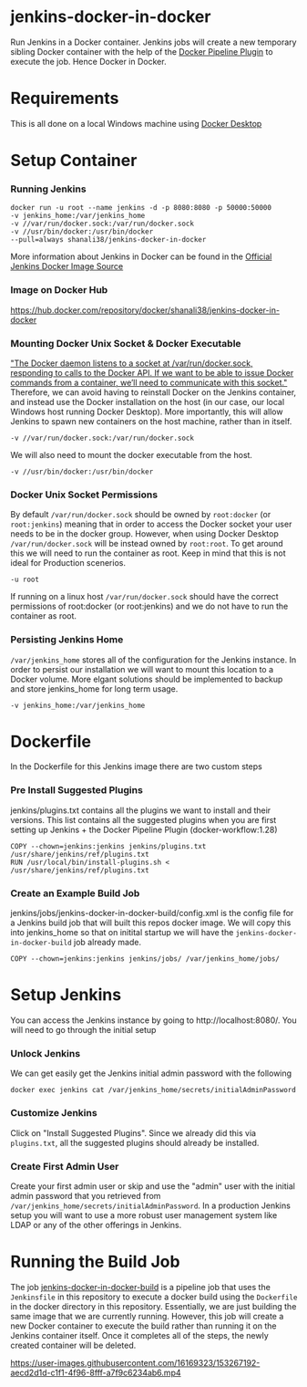 # jenkins-docker-in-docker

Run Jenkins in a Docker container. Jenkins jobs will create a new temporary sibling Docker container with the help of the [Docker Pipeline Plugin](https://github.com/jenkinsci/docker-workflow-plugin) to execute the job. Hence Docker in Docker.

# Requirements

This is all done on a local Windows machine using [Docker Desktop](https://www.docker.com/products/docker-desktop)

# Setup Container

### Running Jenkins
```
docker run -u root --name jenkins -d -p 8080:8080 -p 50000:50000
-v jenkins_home:/var/jenkins_home 
-v //var/run/docker.sock:/var/run/docker.sock 
-v //usr/bin/docker:/usr/bin/docker  
--pull=always shanali38/jenkins-docker-in-docker
```

More information about Jenkins in Docker can be found in the [Official Jenkins Docker Image Source](
https://github.com/jenkinsci/docker/blob/master/README.md)

### Image on Docker Hub

https://hub.docker.com/repository/docker/shanali38/jenkins-docker-in-docker

### Mounting Docker Unix Socket & Docker Executable

["The Docker daemon listens to a socket at /var/run/docker.sock, responding to calls to the Docker API. If we want to be able to issue Docker commands from a container, we’ll need to communicate with this socket."](https://tomgregory.com/running-docker-in-docker-on-windows/#All_about_varrundockersock) Therefore, we can avoid having to reinstall Docker on the Jenkins container, and instead use the Docker installation on the host (in our case, our local Windows host running Docker Desktop). More importantly, this will allow Jenkins to spawn new containers on the host machine, rather than in itself. 

```
-v //var/run/docker.sock:/var/run/docker.sock
```

We will also need to mount the docker executable from the host.

```
-v //usr/bin/docker:/usr/bin/docker
```
 
### Docker Unix Socket Permissions

By default `/var/run/docker.sock` should be owned by `root:docker` (or `root:jenkins`) meaning that in order to access the Docker socket your user needs to be in the docker group. However, when using Docker Desktop `/var/run/docker.sock` will be instead owned by `root:root`. To get around this we will need to run the container as root. Keep in mind that this is not ideal for Production scenerios. 

```
-u root
```

If running on a linux host `/var/run/docker.sock` should have the correct permissions of root:docker (or root:jenkins) and we do not have to run the container as root.

### Persisting Jenkins Home

`/var/jenkins_home` stores all of the configuration for the Jenkins instance. In order to persist our installation we will want to mount this location to a Docker volume. More elgant solutions should be implemented to backup and store jenkins_home for long term usage.  

```
-v jenkins_home:/var/jenkins_home
```

# Dockerfile

In the Dockerfile for this Jenkins image there are two custom steps

### Pre Install Suggested Plugins

jenkins/plugins.txt contains all the plugins we want to install and their versions. This list contains all the suggested plugins when you are first setting up Jenkins + the Docker Pipeline Plugin (docker-workflow:1.28) 

```
COPY --chown=jenkins:jenkins jenkins/plugins.txt /usr/share/jenkins/ref/plugins.txt
RUN /usr/local/bin/install-plugins.sh < /usr/share/jenkins/ref/plugins.txt
```

### Create an Example Build Job

jenkins/jobs/jenkins-docker-in-docker-build/config.xml is the config file for a Jenkins build job that will built this repos docker image. We will copy this into jenkins_home so that on initital startup we will have the `jenkins-docker-in-docker-build` job already made.

```
COPY --chown=jenkins:jenkins jenkins/jobs/ /var/jenkins_home/jobs/
```

# Setup Jenkins

You can access the Jenkins instance by going to http://localhost:8080/. You will need to go through the initial setup

### Unlock Jenkins

We can get easily get the Jenkins initial admin password with the following
```
docker exec jenkins cat /var/jenkins_home/secrets/initialAdminPassword
```

### Customize Jenkins
Click on "Install Suggested Plugins". Since we already did this via `plugins.txt`, all the suggested plugins should already be installed. 

### Create First Admin User
Create your first admin user or skip and use the "admin" user with the initial admin password that you retrieved from `/var/jenkins_home/secrets/initialAdminPassword`. In a production Jenkins setup you will want to use a more robust user management system like LDAP or any of the other offerings in Jenkins. 

# Running the Build Job

The job [jenkins-docker-in-docker-build](http://localhost:8080/job/jenkins-docker-in-docker-build/) is a pipeline job that uses the `Jenkinsfile` in this repository to execute a docker build using the `Dockerfile` in the docker directory in this repository. Essentially, we are just building the same image that we are currently running. However, this job will create a new Docker container to execute the build rather than running it on the Jenkins container itself. Once it completes all of the steps, the newly created container will be deleted. 



https://user-images.githubusercontent.com/16169323/153267192-aecd2d1d-c1f1-4f96-8fff-a7f9c6234ab6.mp4

